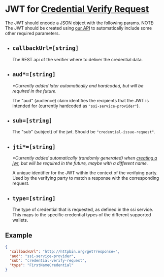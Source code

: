 # JWT for [Credential Verify Request](../rest-api/credential-verify-request.md)
The JWT should encode a JSON object with the following params. NOTE: The JWT should be created using [our API](../rest-api/create-jwt.md) to automatically include some other required parameters.

-  ## `callbackUrl=[string]`
    The REST api of the verifier where to deliver the credential data.

-  ## `aud*=[string]`
    *\*Currently added later automatically and hardcoded, but will be required in the future.*

    The "aud" (audience) claim identifies the recipients that the JWT is intended for (currently hardcoded as `"ssi-service-provider"`).

-  ## `sub=[string]`
    The "sub" (subject) of the jwt. Should be `"credential-issue-request"`.

-  ## `jti*=[string]`
    *\*Currently added automatically (randomly generated) when [creating a jwt](../rest-api/create-jwt.md), but will be required in the future, maybe with a different name.*

    A unique identifier for the JWT within the context of the verifying party. Used by the verifying party to match a response with the corresponding request.

-  ## `type=[string]`
    The type of credential that is requested, as defined in the ssi service. This maps to the specific credential types of the different supported wallets.

## Example
```json
{
  "callbackUrl": "http://httpbin.org/get?response=",
  "aud": "ssi-service-provider",
  "sub": "credential-verify-request",
  "type": "FirstNameCredential"
}
```